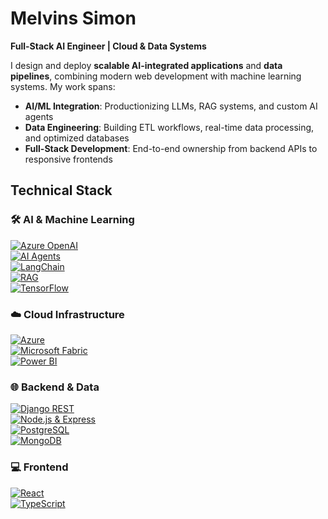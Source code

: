 # Melvins Simon  
**Full-Stack AI Engineer | Cloud & Data Systems**  

I design and deploy **scalable AI-integrated applications** and **data pipelines**, combining modern web development with machine learning systems. My work spans:  

- **AI/ML Integration**: Productionizing LLMs, RAG systems, and custom AI agents  
- **Data Engineering**: Building ETL workflows, real-time data processing, and optimized databases  
- **Full-Stack Development**: End-to-end ownership from backend APIs to responsive frontends  

## Technical Stack  

### 🛠 AI & Machine Learning  
[![Azure OpenAI](https://img.shields.io/badge/Azure_OpenAI-0078D4?style=for-the-badge&logo=microsoftazure&logoColor=white)](https://azure.microsoft.com/en-us/products/ai-services/openai-service/)  
[![AI Agents](https://img.shields.io/badge/AI_Agents-4B0082?style=for-the-badge&logo=openai&logoColor=white)](https://learn.microsoft.com/en-us/azure/ai-services/openai/concepts/agents)  
[![LangChain](https://img.shields.io/badge/LangChain-000000?style=for-the-badge&logo=langchain&logoColor=white)](https://www.langchain.com/)  
[![RAG](https://img.shields.io/badge/RAG-Retrieval_Augmented_Generation-8A2BE2?style=for-the-badge)](https://www.promptingguide.ai/techniques/rag)  
[![TensorFlow](https://img.shields.io/badge/TensorFlow-FF6F00?style=for-the-badge&logo=tensorflow&logoColor=white)](https://www.tensorflow.org/)  

### ☁️ Cloud Infrastructure  
[![Azure](https://img.shields.io/badge/Microsoft_Azure-0078D4?style=for-the-badge&logo=microsoftazure&logoColor=white)](https://azure.microsoft.com/)  
[![Microsoft Fabric](https://img.shields.io/badge/Microsoft_Fabric-0078D4?style=for-the-badge&logo=powerbi&logoColor=white)](https://learn.microsoft.com/en-us/fabric/)  
[![Power BI](https://img.shields.io/badge/Power_BI-F2C811?style=for-the-badge&logo=powerbi&logoColor=black)](https://powerbi.microsoft.com/)  

### 🌐 Backend & Data  
[![Django REST](https://img.shields.io/badge/Django_REST-092E20?style=for-the-badge&logo=django&logoColor=white)](https://www.django-rest-framework.org/)  
[![Node.js & Express](https://img.shields.io/badge/Node.js_&_Express-339933?style=for-the-badge&logo=nodedotjs&logoColor=white)](https://nodejs.org/)  
[![PostgreSQL](https://img.shields.io/badge/PostgreSQL-336791?style=for-the-badge&logo=postgresql&logoColor=white)](https://www.postgresql.org/)  
[![MongoDB](https://img.shields.io/badge/MongoDB-47A248?style=for-the-badge&logo=mongodb&logoColor=white)](https://www.mongodb.com/)  

### 💻 Frontend  
[![React](https://img.shields.io/badge/React-61DAFB?style=for-the-badge&logo=react&logoColor=black)](https://react.dev/)  
[![TypeScript](https://img.shields.io/badge/TypeScript-3178C6?style=for-the-badge&logo=typescript&logoColor=white)](https://www.typescriptlang.org/)  
